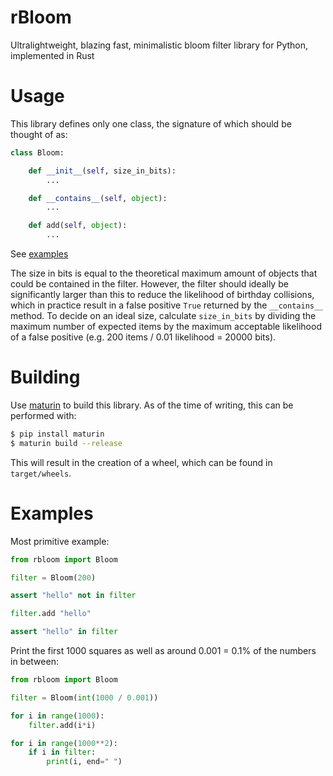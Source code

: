 # rBloom

Ultralightweight, blazing fast, minimalistic bloom filter library for Python, implemented in Rust

# Usage

This library defines only one class, the signature of which should be thought of as:

```python
class Bloom:

    def __init__(self, size_in_bits):
        ...

    def __contains__(self, object):
        ...

    def add(self, object):
        ...
```

See [examples](#examples)

The size in bits is equal to the theoretical maximum amount of objects that could be
contained in the filter. However, the filter should ideally be significantly larger
than this to reduce the likelihood of birthday collisions, which in practice result
in a false positive `True` returned by the `__contains__` method. To decide on an ideal
size, calculate `size_in_bits` by dividing the maximum number of expected items by the
maximum acceptable likelihood of a false positive
(e.g. 200 items / 0.01 likelihood = 20000 bits).

# Building

Use [maturin](https://github.com/PyO3/maturin) to build this library.
As of the time of writing, this can be performed with:

```sh
$ pip install maturin
$ maturin build --release
```

This will result in the creation of a wheel, which can be found in `target/wheels`.

# Examples

Most primitive example:

```python
from rbloom import Bloom

filter = Bloom(200)

assert "hello" not in filter

filter.add "hello"

assert "hello" in filter
```

Print the first 1000 squares as well as around 0.001 = 0.1% of the numbers in between:

```python
from rbloom import Bloom

filter = Bloom(int(1000 / 0.001))

for i in range(1000):
    filter.add(i*i)

for i in range(1000**2):
    if i in filter:
        print(i, end=" ")
```
